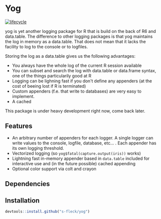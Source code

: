 # Yog

[![lifecycle](https://img.shields.io/badge/lifecycle-experimental-orange.svg)](https://www.tidyverse.org/lifecycle/#experimental)

yog is yet another logging package for R that is build on the back of
R6 and data.table. The difference to other logging packages is that yog
maintains the log in memory as a data.table. That does not mean that it lacks
the facility to log to the console or to logfiles.


Storing the log as a data.table gives us the following advantages:

* You always have the whole log of the current R session available
* You can subset and search the log with data.table or data.frame syntax, one
  of the things particularily good at R
* Logging can be lighning fast if you don't define any appenders 
  (at the cost of beeing lost if R is terminated)
* Custom appenders (f.e. that write to databases) are very easy to implement.
* A cached 

This package is under heavy development right now, come back later.


## Features
  
* An arbitrary number of appenders for each logger. A single logger can write
  values to the console, logfile, database, etc... . Each appender has its
  own logging threshold.
* Vectorized logging (so `yog$fatal(capture.output(iris))` works)
* Lightning fast in-memory appender based in `data.table` included for 
  interactive use and (in the future possible) cached appending
* Optional color support via colt and crayon


## Dependencies



## Installation

``` r
devtools::install.github("s-fleck/yog")
```
